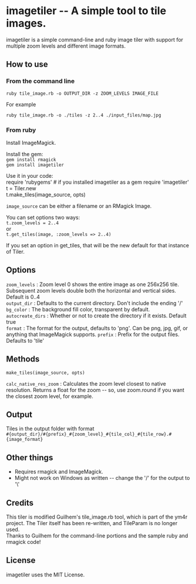 # imagetiler -- A simple tool to tile images.

imagetiler is a simple command-line and ruby image tiler with support for multiple zoom levels and different image formats.


## How to use

### From the command line

`ruby tile_image.rb -o OUTPUT_DIR -z ZOOM_LEVELS IMAGE_FILE`  

For example

`ruby tile_image.rb -o ./tiles -z 2..4 ./input_files/map.jpg`


### From ruby

Install ImageMagick.

Install the gem:  
`gem install rmagick`  
`gem install imagetiler`

Use it in your code:  
	require 'rubygems' # if you installed imagetiler as a gem
	require 'imagetiler' 
	t = Tiler.new   
	t.make_tiles(image_source, opts)

`image_source` can be either a filename or an RMagick Image.

You can set options two ways:  
`t.zoom_levels = 2..4`  
or  
`t.get_tiles(image, :zoom_levels => 2..4)`

If you set an option in get_tiles, that will be the new default for that instance of Tiler.


## Options

`zoom_levels` : Zoom level 0 shows the entire image as one 256x256 tile. Subsequent zoom levels double both the horizontal and vertical sides. Default is 0..4  
`output_dir` : Defaults to the current directory. Don't include the ending '/'  
`bg_color` : The background fill color, transparent by default.  
`autocreate_dirs` : Whether or not to create the directory if it exists. Default true  
`format` : The format for the output, defaults to 'png'. Can be png, jpg, gif, or anything that ImageMagick supports. 
`prefix` : Prefix for the output files. Defaults to 'tile'


## Methods

`make_tiles(image_source, opts)`  

`calc_native_res_zoom` : Calculates the zoom level closest to native resolution. Returns a float for the zoom -- so, use zoom.round if you want the closest zoom level, for example.


## Output
Tiles in the output folder with format  
`#{output_dir}/#{prefix}_#{zoom_level}_#{tile_col}_#{tile_row}.#{image_format}`


## Other things
* Requires rmagick and ImageMagick.
* Might not work on Windows as written -- change the '/' for the output to '\\'


## Credits
This tiler is modified Guilhem's tile_image.rb tool, which is part of the ym4r project. The Tiler itself has been re-written, and TileParam is no longer used.  
Thanks to Guilhem for the command-line portions and the sample ruby and rmagick code!


## License
imagetiler uses the MIT License.
